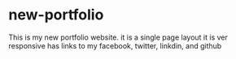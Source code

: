 # new-portfolio

This is my new portfolio website.
it is a single page layout it is ver responsive
has links to my facebook, twitter, linkdin, and github
